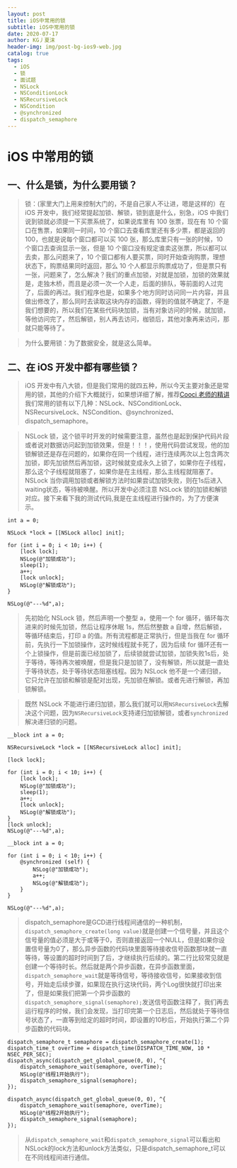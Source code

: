 ```yaml
---
layout: post
title: iOS中常用的锁
subtitle: iOS中常用的锁
date: 2020-07-17
author: KG丿夏沫
header-img: img/post-bg-ios9-web.jpg
catalog: true
tags:
  - iOS
  - 锁
  - 面试题
  - NSLock
  - NSConditionLock
  - NSRecursiveLock
  - NSCondition
  - @synchronized
  - dispatch_semaphore
---
```


# iOS 中常用的锁

## 一、什么是锁，为什么要用锁？

> 锁：(家里大门上用来控制大门的，不是自己家人不让进，嗯是这样的）在 iOS 开发中，我们经常提起加锁、解锁，锁到底是什么，别急，iOS 中我们说到锁就必须提一下买票系统了，如果说库里有 100 张票，现在有 10 个窗口在售票，如果同一时间，10 个窗口去查看库里还有多少票，都是返回的 100，也就是说每个窗口都可以买 100 张，那么库里只有一张的时候，10 个窗口去查询显示一张，但是 10 个窗口没有规定谁卖这张票，所以都可以去卖，那么问题来了，10 个窗口都有人要买票，同时开始查询购票，理想状态下，购票结果同时返回，那么 10 个人都显示购票成功了，但是票只有一张，问题来了，怎么解决？我们的重点加锁，对就是加锁，加锁的效果就是，走独木桥，而且是必须一次一个人走，后面的排队，等前面的人过完了，后面的再过。我们程序也是，如果多个地方同时访问同一片内容，并且做出修改了，那么同时去读取这块内存的函数，得到的值就不确定了，不是我们想要的，所以我们在某些代码块加锁，当有对象访问的时候，就加锁，等他访问完了，然后解锁，别人再去访问，枷锁后，其他对象再来访问，那就只能等待了。

> 为什么要用锁：为了数据安全，就是这么简单。

## 二、在 iOS 开发中都有哪些锁？

> iOS 开发中有八大锁，但是我们常用的就四五种，所以今天主要对象还是常用的锁，其他的介绍下大概就行，如果想详细了解，推荐<a href="https://www.jianshu.com/p/b3ab3d390903">Cooci 老师的精讲</a>我们常用的锁有以下几种：NSLock、NSConditionLock、NSRecursiveLock、NSCondition、@synchronized、dispatch_semaphore。

> NSLock 锁，这个锁平时开发的时候需要注意，虽然也是起到保护代码片段或者说对数据访问起到加锁效果，但是！！！，使用代码尝试发现，他的加锁解锁还是存在问题的，如果你在同一个线程，进行连续两次以上包含两次加锁，即先加锁然后再加锁，这时候就变成永久上锁了，如果你在子线程，那么这个子线程就阻塞了，如果你是在主线程，那么主线程就阻塞了。NSLock 当你调用加锁或者解锁方法时如果尝试加锁失败，则在1s后进入waiting状态，等待被唤醒。所以开发中必须注意 NSLock 锁的加锁和解锁对应。接下来看下我的测试代码,我是在主线程进行操作的，为了方便演示。

```
int a = 0;

NSLock *lock = [[NSLock alloc] init];

for (int i = 0; i < 10; i++) {
    [lock lock];
    NSLog(@"加锁成功");
    sleep(1);
    a++;
    [lock unlock];
    NSLog(@"解锁成功");
}

NSLog(@"---%d",a);
```

> 先初始化 NSLock 锁，然后声明一个整型 a，使用一个 for 循环，循环每次进来的时候先加锁，然后让程序休眠 1s，然后然整数 a 自增，然后解锁，等循环结束后，打印 a 的值。所有流程都是正常执行，但是当我在 for 循环前，先执行一下加锁操作，这时候线程就卡死了，因为后续 for 循环还有一个上锁操作，但是前面已经加锁了，后续锁就尝试加锁，加锁失败1s后，处于等待，等待再次被唤醒，但是我只是加锁了，没有解锁，所以就是一直处于等待状态，处于等待状态阻塞线程。因为 NSLock 他不是一个递归锁，它只允许在加锁和解锁是配对出现，先加锁在解锁。或者先进行解锁，再加锁解锁。

> 既然 NSLock 不能进行递归加锁，那么我们就可以用`NSRecursiveLock`去解决这个问题，因为`NSRecursiveLock`支持递归加锁解锁，或者```synchronized```解决递归锁的问题。

```
__block int a = 0;

NSRecursiveLock *lock = [[NSRecursiveLock alloc] init];

[lock lock];

for (int i = 0; i < 10; i++) {
    [lock lock];
    NSLog(@"加锁成功");
    sleep(1);
    a++;
    [lock unlock];
    NSLog(@"解锁成功");
}
[lock unlock];
NSLog(@"---%d",a);

__block int a = 0;

for (int i = 0; i < 10; i++) {
    @synchronized (self) {
        NSLog(@"加锁成功");
        a++;
        NSLog(@"解锁成功");
    }
}

NSLog(@"---%d",a);
```

>dispatch_semaphore是GCD进行线程间通信的一种机制，```dispatch_semaphore_create(long value)```就是创建一个信号量，并且这个信号量的值必须是大于或等于0，否则直接返回一个NULL，但是如果你设置信号量为0了，那么异步函数的代码块里面等待接收信号函数那块就一直等待，等设置的超时时间到了后，才继续执行后续的。第二行比较常见就是创建一个等待时长。然后就是两个异步函数，在异步函数里面，```dispatch_semaphore_wait```就是等待信号，等待接收信号，如果接收到信号，开始走后续步骤，如果现在执行这块代码，两个Log很快就打印出来了，但是如果我们把第一个异步函数的```dispatch_semaphore_signal(semaphore);```发送信号函数注释了，我们再去运行程序的时候，我们会发现，当打印完第一个日志后，然后就处于等待信号状态了，一直等到给定的超时时间，即设置的10秒后，开始执行第二个异步函数的代码块。

```
dispatch_semaphore_t semaphore = dispatch_semaphore_create(1);
dispatch_time_t overTime = dispatch_time(DISPATCH_TIME_NOW, 10 * NSEC_PER_SEC);
dispatch_async(dispatch_get_global_queue(0, 0), ^{
    dispatch_semaphore_wait(semaphore, overTime);
    NSLog(@"线程1开始执行");
    dispatch_semaphore_signal(semaphore);
});

dispatch_async(dispatch_get_global_queue(0, 0), ^{
    dispatch_semaphore_wait(semaphore, overTime);
    NSLog(@"线程2开始执行");
    dispatch_semaphore_signal(semaphore);
});
```
>从```dispatch_semaphore_wait```和```dispatch_semaphore_signal```可以看出和NSLock的lock方法和unlock方法类似，只是dispatch_semaphore_t可以在不同线程间进行通信。